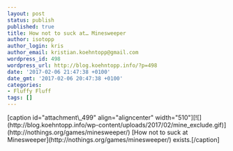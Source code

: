 ```yaml
---
layout: post
status: publish
published: true
title: How not to suck at… Minesweeper
author: isotopp
author_login: kris
author_email: kristian.koehntopp@gmail.com
wordpress_id: 498
wordpress_url: http://blog.koehntopp.info/?p=498
date: '2017-02-06 21:47:38 +0100'
date_gmt: '2017-02-06 20:47:38 +0100'
categories:
- Fluffy Fluff
tags: []
---
```

<p>[caption id="attachment\_499" align="aligncenter" width="510"][![](http://blog.koehntopp.info/wp-content/uploads/2017/02/mine_exclude.gif)](http://nothings.org/games/minesweeper/) [How not to suck at Minesweeper](http://nothings.org/games/minesweeper/) exists.[/caption]</p>
